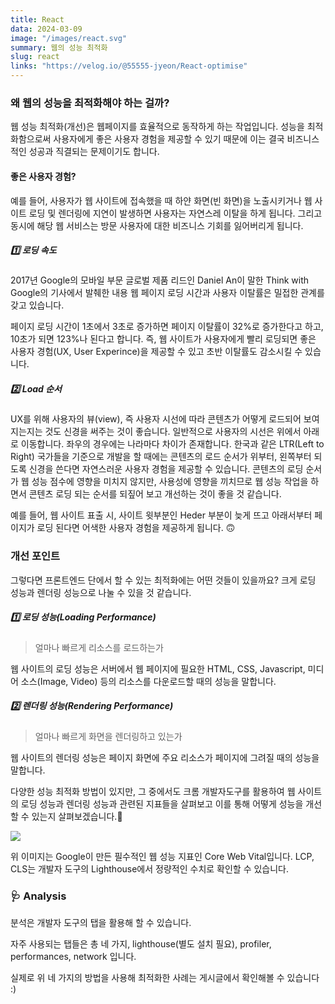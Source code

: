 ```yaml
---
title: React
data: 2024-03-09
image: "/images/react.svg"
summary: 웹의 성능 최적화
slug: react
links: "https://velog.io/@55555-jyeon/React-optimise"
---
```


### 왜 웹의 성능을 최적화해야 하는 걸까?

웹 성능 최적화(개선)은 웹페이지를 효율적으로 동작하게 하는 작업입니다.
성능을 최적화함으로써 사용자에게 좋은 사용자 경험을 제공할 수 있기 때문에 이는 결국 비즈니스적인 성공과 직결되는 문제이기도 합니다.

#### 좋은 사용자 경험?

예를 들어, 사용자가 웹 사이트에 접속했을 때 하얀 화면(빈 화면)을 노출시키거나 웹 사이트 로딩 및 렌더링에 지연이 발생하면 사용자는 자연스레 이탈을 하게 됩니다. 그리고 동시에 해당 웹 서비스는 방문 사용자에 대한 비즈니스 기회를 잃어버리게 됩니다.

##### 1️⃣ 로딩 속도

2017년 Google의 모바일 부문 글로벌 제품 리드인 Daniel An이 말한 Think with Google의 기사에서 발췌한 내용
웹 페이지 로딩 시간과 사용자 이탈률은 밀접한 관계를 갖고 있습니다.

페이지 로딩 시간이 1초에서 3초로 증가하면 페이지 이탈률이 32%로 증가한다고 하고, 10초가 되면 123%나 된다고 합니다.
즉, 웹 사이트가 사용자에게 빨리 로딩되면 좋은 사용자 경험(UX, User Experince)을 제공할 수 있고 초반 이탈률도 감소시킬 수 있습니다.

##### 2️⃣ Load 순서

UX를 위해 사용자의 뷰(view), 즉 사용자 시선에 따라 콘텐츠가 어떻게 로드되어 보여지는지는 것도 신경을 써주는 것이 좋습니다.
일반적으로 사용자의 시선은 위에서 아래로 이동합니다. 좌우의 경우에는 나라마다 차이가 존재합니다.
한국과 같은 LTR(Left to Right) 국가들을 기준으로 개발을 할 때에는 콘텐츠의 로드 순서가 위부터, 왼쪽부터 되도록 신경을 쓴다면 자연스러운 사용자 경험을 제공할 수 있습니다.
콘텐츠의 로딩 순서가 웹 성능 점수에 영향을 미치지 않지만, 사용성에 영향을 끼치므로 웹 성능 작업을 하면서 콘텐츠 로딩 되는 순서를 되짚어 보고 개선하는 것이 좋을 것 같습니다.

예를 들어, 웹 사이트 표출 시, 사이트 윗부분인 Heder 부분이 늦게 뜨고 아래서부터 페이지가 로딩 된다면 어색한 사용자 경험을 제공하게 됩니다. 🙃

### 개선 포인트

그렇다면 프론트엔드 단에서 할 수 있는 최적화에는 어떤 것들이 있을까요?
크게 로딩 성능과 렌더링 성능으로 나눌 수 있을 것 같습니다.

##### 1️⃣ 로딩 성능(Loading Performance)

> 얼마나 빠르게 리소스를 로드하는가

웹 사이트의 로딩 성능은 서버에서 웹 페이지에 필요한 HTML, CSS, Javascript, 미디어 소스(Image, Video) 등의 리소스를 다운로드할 때의 성능을 말합니다.

##### 2️⃣ 렌더링 성능(Rendering Performance)

> 얼마나 빠르게 화면을 렌더링하고 있는가

웹 사이트의 렌더링 성능은 페이지 화면에 주요 리소스가 페이지에 그려질 때의 성능을 말합니다.

다양한 성능 최적화 방법이 있지만, 그 중에서도 크롬 개발자도구를 활용하여 웹 사이트의 로딩 성능과 렌더링 성능과 관련된 지표들을 살펴보고 이를 통해 어떻게 성능을 개선할 수 있는지 살펴보겠습니다.🙂

![](/images/image.png)

위 이미지는 Google이 만든 필수적인 웹 성능 지표인 Core Web Vital입니다.
LCP, CLS는 개발자 도구의 Lighthouse에서 정량적인 수치로 확인할 수 있습니다.

### 🩺 Analysis

분석은 개발자 도구의 탭을 활용해 할 수 있습니다.

자주 사용되는 탭들은 총 네 가지, lighthouse(별도 설치 필요), profiler, performances, network 입니다.

실제로 위 네 가지의 방법을 사용해 최적화한 사례는 게시글에서 확인해볼 수 있습니다 :)
